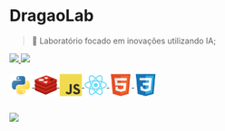 # DragaoLab
> 🚀 Laboratório focado em inovações utilizando IA;

<div>
  <a href="https://github.com/DragaoLab">
  <img height="160em" src="https://github-readme-stats.vercel.app/api?username=DragaoLab&show_icons=true&theme=nord&include_all_commits=true&count_private=true"/>
  <img height="160em" src="https://github-readme-stats.vercel.app/api/top-langs/?username=RaimundoValter/DragaoLab&layout=compact&langs_count=7&theme=nord"/>
</div>
  
<div style="display: inline_block"><br>
  <img align="center" alt="Let-Python" height="40" width="40" src="https://raw.githubusercontent.com/devicons/devicon/master/icons/python/python-original.svg">
  <img align="center" alt="Let-REDIS" height="40" width="40" src="https://raw.githubusercontent.com/devicons/devicon/master/icons/redis/redis-original.svg">
  
  <img align="center" alt="Let-JavaScript" height="40" width="40" src="https://raw.githubusercontent.com/devicons/devicon/master/icons/javascript/javascript-original.svg">
  <img align="center" alt="Let-React" height="40" width="40" src="https://raw.githubusercontent.com/devicons/devicon/master/icons/react/react-original.svg">
  <img align="center" alt="Let-HTML5" height="40" width="40" src="https://raw.githubusercontent.com/devicons/devicon/master/icons/html5/html5-original.svg">
  <img align="center" alt="Let-CSS3" height="40" width="40" src="https://raw.githubusercontent.com/devicons/devicon/master/icons/css3/css3-original.svg">


</div>
  
##

<div>
   
   <a href="https://www.instagram.com/profraimundovalter" target="_blank"><img src="https://img.shields.io/badge/-Instagram-3CB371?style=for-the-badge&logo=instagram&logoColor=white" target="_blank"></a>
     
</div>
